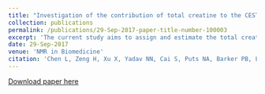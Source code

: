```yaml
---
title: "Investigation of the contribution of total creatine to the CEST Z-spectrum of brain using a knockout mouse model"
collection: publications
permalink: /publications/29-Sep-2017-paper-title-number-100003
excerpt: 'The current study aims to assign and estimate the total creatine (tCr) signal contribution to the Z-spectrum in mouse brain at 11.7 T.'
date: 29-Sep-2017
venue: 'NMR in Biomedicine'
citation: 'Chen L, Zeng H, Xu X, Yadav NN, Cai S, Puts NA, Barker PB, Li T, Weiss RG, van Zijl PCM, Xu J. Investigation of the contribution of total creatine to the CEST Z-spectrum of brain using a knockout mouse model. NMR Biomed 2017;30(12):e3834.'
---
```


<a href='https://doi.org/10.1002/nbm.3834'>Download paper here</a>
